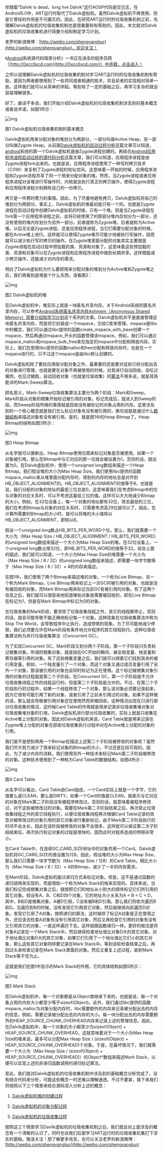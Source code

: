 伴随着“Dalvik is dead，long live Dalvik“这行AOSP代码提交日志，在Android5.0中，ART运行时取代了Dalvik虚拟机。虽然Dalvik虚拟机不再使用，但是它曾经的作用是不可磨灭的。因此，在研究ART运行时的垃圾收集机制之前，先理解Dalvik虚拟机的垃圾收集机制也是很重要和有帮助的。因此，本文就对Dalvik虚拟机的垃圾收集机进行简要介绍和制定学习计划。

老罗的新浪微博：[http://weibo.com/shengyangluo](http://weibo.com/shengyangluo)，欢迎关注！

《[Android](http://lib.csdn.net/base/android)系统源代码情景分析》一书正在进击的程序员网（[http://0xcc0xcd.com](http://0xcc0xcd.com/)）中连载，点击进入！

之所以说理解Dalvik虚拟机的垃圾收集机制对学习ART运行时的垃圾收集机制有帮助，是因为两者都使用到了一些共同或者相通的技术，并且前者的实现相对简单一些。这样我们就可以从简单的学起。等到有了一定的基础之后，再学习复杂的就会容易理解很多。

好了，废话不多说，我们开始介绍Dalvik虚拟机的垃圾收集机制涉及到的基本概念或者说术语，如图1所示：

![img](http://img.blog.csdn.net/20141123013605828?watermark/2/text/aHR0cDovL2Jsb2cuY3Nkbi5uZXQvTHVvc2hlbmd5YW5n/font/5a6L5L2T/fontsize/400/fill/I0JBQkFCMA==/dissolve/70/gravity/SouthEast)

图1 Dalvik虚拟机垃圾收集机制的基本概念

Dalvik虚拟机用来分配对象的堆划分为两部分，一部分叫做Active Heap，另一部分叫做Zygote Heap。从前面[Dalvik虚拟机的启动过程分析](http://blog.csdn.net/luoshengyang/article/details/8885792)这篇文章可以知道，[android](http://lib.csdn.net/base/android)系统的第一个Dalvik虚拟机是由Zygote进程创建的。再结合[Android应用程序进程启动过程的源代码分析](http://blog.csdn.net/luoshengyang/article/details/6747696)这篇文章，我们可以知道，应用程序进程是由Zygote进程fork出来的。也就是说，应用程序进程使用了一种写时拷贝技术（COW）来复制了Zygote进程的地址空间。这意味着一开始的时候，应用程序进程和Zygote进程共享了同一个用来分配对象的堆。然而，当Zygote进程或者应用程序进程对该堆进行写操作时，内核就会执行真正的拷贝操作，使得Zygote进程和应用程序进程分别拥有自己的一份拷贝。

拷贝是一件费时费力的事情。因此，为了尽量地避免拷贝，Dalvik虚拟机将自己的堆划分为两部分。事实上，Dalvik虚拟机的堆最初是只有一个的。也就是Zygote进程在启动过程中创建Dalvik虚拟机的时候，只有一个堆。但是当Zygote进程在fork第一个应用程序进程之前，会将已经使用了的那部分堆内存划分为一部分，还没有使用的堆内存划分为另外一部分。前者就称为Zygote堆，后者就称为Active堆。以后无论是Zygote进程，还是应用程序进程，当它们需要分配对象的时候，都在Active堆上进行。这样就可以使得Zygote堆尽可能少地被执行写操作，因而就可以减少执行写时拷贝的操作。在Zygote堆里面分配的对象其实主要就是Zygote进程在启动过程中预加载的类、资源和对象了。这意味着这些预加载的类、资源和对象可以在Zygote进程和应用程序进程中做到长期共享。这样既能减少拷贝操作，还能减少对内存的需求。

明白了Dalvik虚拟机为什么要把用来分配对象的堆划分为Active堆和Zygote堆之后，我们再看到底堆是个什么东西，请看图2：

![img](http://img.blog.csdn.net/20141123020828718?watermark/2/text/aHR0cDovL2Jsb2cuY3Nkbi5uZXQvTHVvc2hlbmd5YW5n/font/5a6L5L2T/fontsize/400/fill/I0JBQkFCMA==/dissolve/70/gravity/SouthEast)

图2 Dalvik虚拟机的堆

在Dalvik虚拟机中，堆实际上就是一块匿名共享内存。关于Android系统的匿名共享内存，可以参考[Android系统匿名共享内存Ashmem（Anonymous Shared Memory）简要介绍和学习计划](http://blog.csdn.net/luoshengyang/article/details/6651971)这个系列的文章。Dalvik虚拟机并不是直接管理这块匿名共享内存，而是将它封装成一个mspace，交给C库来管理。mspace是libc中的概念，我们可以通过libc提供的函数create_mspace_with_base创建一个mspace，然后再通过mspace_开头的函数管理该mspace。例如，我们可以通过mspace_malloc和mspace_bulk_free来在指定的mspace中分配和释放内存。实际上，我们在使用libc提供的函数malloc和free分配和释放内存时，也是在一个mspace进行的，只不过这个mspace是由libc默认创建的。

Dalvik虚拟机除了要给应用层分配对象之外，最重要的还是要对这些已经分配出去的对象进行管理，也就是要在对象不再被使用的时候，对其进行自动回收。没吃过猪肉，也见过猪跑，自动回收对象（也就是垃圾收集）的[算法](http://lib.csdn.net/base/datastructure)不用多说，就是耳熟能详的Mark-Sweep算法。

顾名思义，Mark-Sweep垃圾收集算法主要分为两个阶段：Mark和Sweep。Mark阶段从对象的根集开始标记被引用的对象。标记完成后，就进入到Sweep阶段，而Sweep阶段所做的事情就是回收没有被标记的对象占用的内存。这里涉及到的一个核心概念就是我们怎么标记对象有没有被引用的，换句说就是通过什么[数据结构](http://lib.csdn.net/base/datastructure)来描述对象有没有被引用。是的，就是图1中的Heap Bitmap了。Heap Bitmap的结构如图3所示：

![img](http://img.blog.csdn.net/20141123023350259?watermark/2/text/aHR0cDovL2Jsb2cuY3Nkbi5uZXQvTHVvc2hlbmd5YW5n/font/5a6L5L2T/fontsize/400/fill/I0JBQkFCMA==/dissolve/70/gravity/SouthEast)

图3 Heap Bitmap

从名字就可以推断出，Heap Bitmap使用位图来标记对象是否被使用。如果一个对象被引用，那么在Bitmap中与它对应的那一位就会被设置为1。否则的话，就设置为0。在Dalvik虚拟机中，使用一个unsigned long数组来描述一个Heap Bitmap。我们假设堆的大小为Max Heap Size。我们使用libc提供的函数mspace_malloc来从堆里面分配内存时，得到的内存的地址总是对齐到HB_OBJECT_ALIGNMENT的。HB_OBJECT_ALIGNMENT的值等于8，也就是说，我们分配的对象的地址的最低三位总是0。这意味着我们在考虑Bitmap中的位与对象的对应关系时，可以不考虑这最低三位的值。这样可以大大地减少Bitmap的大小。例如，在32位设备上，每一个对象的地址都有32位，除去最低的三位，我们在考虑Bitmap与对象的对应关系时，只需要考虑高29位就可以了。因此，在计算所需要的Bitmap的大小时，就可以将堆的大小值除以HB_OBJECT_ALIGNMENT，即除以8。

假设一个unsigned long数占HB_BITS_PER_WORD个位，那么，我们就需要一个大小为（Max Heap Size /  HB_OBJECT_ALIGNMENT / HB_BITS_PER_WORD）的unsigned long数组来描述一个大小为Max Heap Size的堆。在32位设备上，一个unsigned long数占用32位，即HB_BITS_PER_WORD的值等于32。综合上面的描述，我们就可以知道，一个大小为Max Heap Size的堆需要一个大小为（Max Heap Size / 8 / 32）的unsigned long数组来描述，即需要一块字节数等于（Max Heap Size / 8 / 32）× 4的内存来描述。

在图1中，我们使用了两个Bitmap来描述堆的对象，一个称为Live Bitmap，另一个称为Mark Bitmap。Live Bitmap用来标记上一次GC时被引用的对象，也就是没有被回收的对象，而Mark Bitmap用来标记当前GC有被引用的对象。有了这两个信息之后，我们就可以很容易地知道哪些对象是需要被回收的，即在Live Bitmap在标记为1，但是在Mark Bitmap中标记为0的对象。

在垃圾收集的Mark阶段，要求除了垃圾收集线程之外，其它的线程都停止，否则的话，就会可能导致不能正确地标记每一个对象。这种现象在垃圾收集算法中称为Stop The World，会导致程序中止执行，造成停顿的现象。为了尽可能地减少停顿，我们必须要允许在Mark阶段有条件地允许程序的其它线程执行。这种垃圾收集算法称为并行垃圾收集算法（Concurrent GC）。

为了实现Concurrent GC，Mark阶段又划分两个子阶段。第一个子阶段只负责标记根集对象。所谓的根集对象，就是指在GC开始的瞬间，被全局变量、栈变量和寄存器等引用的对象。有了这些根集变量之后，我们就可以顺着它们找到其余的被引用变量。例如，一个栈变量引了一个对象，而这个对象又通过成员变量引用了另外一个对象，那该被引用的对象也会同时标记为正在使用。这个标记被根集对象引用的对象的过程就是第二个子阶段。在Concurrent GC，第一个子阶段是不允许垃圾收集线程之外的线程运行的，但是第二个子阶段是允许的。不过，在第二个子阶段执行的过程中，如果一个线程修改了一个对象，那么该对象必须要记录起来，因为它很有可能引用了新的对象，或者引用了之前未引用过的对象。如果不这样做的话，那么就会导致被引用对象还在使用然而却被回收。这种情况出现在只进行部分垃圾收集的情况，这时候Card Table的作用就是用来记录非垃圾收集堆对象对垃圾收集堆对象的引用。Dalvik虚拟机进行部分垃圾收集时，实际上就是只收集在Active堆上分配的对象。因此对Dalvik虚拟机来说，Card Table就是用来记录在Zygote堆上分配的对象在部收垃圾收集执行过程中对在Active堆上分配的对象的引用。

我们是不是想到再用一个Bitmap在描述上述第二个子阶段被修改的对象呢？虽然我们尽大努力减少了用来标记对象的Bitmap的大小，不过还是比较可观的。因此，为了减少内存的消耗，我们使用另外一种技术来标记Mark第二子阶段被修改的对象。这种技术使用到了一种称为Card Table的数据结构，如图4所示：

![img](http://img.blog.csdn.net/20141123032427912?watermark/2/text/aHR0cDovL2Jsb2cuY3Nkbi5uZXQvTHVvc2hlbmd5YW5n/font/5a6L5L2T/fontsize/400/fill/I0JBQkFCMA==/dissolve/70/gravity/SouthEast)

图4 Card Table

从名字可以看出，Card Table由Card组成，一个Card实际上就是一个字节，它的值要么是CLEAN，要么是DIRTY。如果一个Card的值是CLEAN，就表示与它对应的对象在Mark第二子阶段没有被程序修改过。否则的话，就意味着被程序修改过，对于这些被修改过的对象。需要在Mark第二子阶段结束之后，再次禁止垃圾收集线程之外的其它线程执行，以便垃圾收集线程再次根据Card Table记录的信息对被修改过的对象引用的其它对象进行重新标记。由于Mark第二子阶段执行的时间不会太长，因此在该阶段被修改的对象不会很多，这样就可以保证第二次子阶段结束后，再次执行标记对象的过程是很快的，因而此时对程序造成的停顿非常小。

在Card Table中，在连续GC_CARD_SIZE地址中的对象共用一个Card。Dalvik虚拟机将GC_CARD_SIZE的值设置为128。因此，假设堆的大小为Max Heap Size，那么我们只需要一块字节数为（Max Heap Size / 128）的Card Table。相比大小为（Max Heap Size / 8 / 32）× 4的Bitmap，减少了一半的内存需求。

在Mark阶段，Dalvik虚拟机能过递归方式来标记对象。但是，这不是通过函数的递归调用来实现的，而是借助一个称为Mark Stack的栈来实现的。具体来说，当我们标记完成根集对象之后，就按照它们的地址从小到大的顺序标记它们所引用的其它对象。假设有A、B、C和D四个对象，它的地址大小关系为A < B < C < D，其中，B和D是根集对象，A被D引用，C没有被B和D引用。那么我们将依次遍历B和D。当遍历到B的时候，没有发现它引用其它对象，然后就继续向前遍历D对象。发现它引用了A对象。按照递归的算法，这时候除了标记A对象是正在使用之外，还应该去检查A对象有没有引用其它对象，然后又再检查它引用的对象有没有又引用其它的对象，一直这样遍历下去。这样就跟函数递归一样。更好的做法是将对象A记录在一个Mark Stack中，然后继续检查地址值比对象D大的其它对象。对于地址值比对象D大的其它对象，如果它们引用了一个地址值比它们小的其它对象，那么这些其它对象同样要记录在Mark Stack中。等到该轮检查结束之后，再回过头来检查记录在Mark Stack里面的对象。然后又重复上述过程，直到Mark Stack等于空为止。

这就是我们在图1中显示的Mark Stack的作用，它的具体结构如图5所示：

![img](http://img.blog.csdn.net/20141123040034475?watermark/2/text/aHR0cDovL2Jsb2cuY3Nkbi5uZXQvTHVvc2hlbmd5YW5n/font/5a6L5L2T/fontsize/400/fill/I0JBQkFCMA==/dissolve/70/gravity/SouthEast)

图5 Mark Stack

在Dalvik虚拟机中，每一个对象都是从Object类继承下来的，也就是说，每一个对象占用的内存大小都至少等于sizeof(Object)。此外，我们通过libc提供的函数mspace_malloc为对象分配内存时，libc需要额外的内存来记录被分配出去的内存的信息。例如，需要记录被分配出去的内存的大小。每一块分配出去的内存需要额外的HEAP_SOURCE_CHUNK_OVERHEAD内存来记录上述的管理信息。因此，在Dalvik虚拟机中，每一个对象的大小都至少为sizeof(Object) + HEAP_SOURCE_CHUNK_OVERHEAD。这就意味着对于一个大小为Max Heap Size的堆来说，最多可以分配Max Heap Size / (sizeof(Object) + HEAP_SOURCE_CHUNK_OVERHEAD)个对象。于是，在最坏情况下，我们就需要一个大小为（Max Heap Size / (sizeof(Object) + HEAP_SOURCE_CHUNK_OVERHEAD)）的Object*数组来描述Mark Stack，以便可以实现上述的非递归函数调用的递归标记算法。

至此，我们就对Dalvik虚拟机的垃圾收集机制中涉及到的基础概念分析完成了。没有结合代码来分析，可能这些概念一时还难以理解通透。不过不要紧，接下来我们将按照以下三个情景来结合源码深入分析上述的概念：

1. [Dalvik虚拟机堆的创建过程](http://blog.csdn.net/luoshengyang/article/details/41581063)

2. [Dalvik虚拟机的对象分配过程](http://blog.csdn.net/luoshengyang/article/details/41688319)

3. [Dalvik虚拟机的垃圾收集过程](http://blog.csdn.net/luoshengyang/article/details/41822747)

按照这三个情景学习Davlik虚拟机的垃圾收集机制之后，我们就会对上面涉及的概念有一个清晰的认识了，同时也会我们后面学习ART运行时的垃圾收集机集打下坚实的基础。敬请关注！想了解更多信息，也可以关注老罗的新浪微博：[http://weibo.com/shengyangluo](http://weibo.com/shengyangluo)